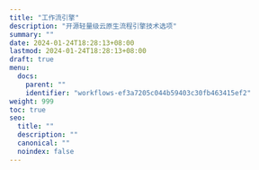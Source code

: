 ```yaml
---
title: "工作流引擎"
description: "开源轻量级云原生流程引擎技术选项"
summary: ""
date: 2024-01-24T18:28:13+08:00
lastmod: 2024-01-24T18:28:13+08:00
draft: true
menu:
  docs:
    parent: ""
    identifier: "workflows-ef3a7205c044b59403c30fb463415ef2"
weight: 999
toc: true
seo:
  title: ""
  description: ""
  canonical: ""
  noindex: false
---
```

